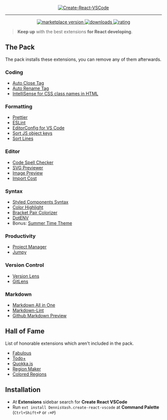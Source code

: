<p align="center">
  <a href="https://marketplace.visualstudio.com/items?itemName=DennisVash.create-react-vscode">
    <img alt="Create-React-VSCode" src="https://i.imgur.com/l23Mjzk.png">
  </a>
</p>

---

<p align="center">
  <!-- marketplace version -->
  <a href="https://marketplace.visualstudio.com/items?itemName=DennisVash.create-react-vscode">
    <img alt="marketplace version" src="https://img.shields.io/vscode-marketplace/v/DennisVash.create-react-vscode.svg?maxAge=3600&style=for-the-badge&labelColor=1C1E26&color=F699D9">
  </a>
  <!-- downloads -->
  <a href="https://marketplace.visualstudio.com/items?itemName=DennisVash.create-react-vscode">
    <img alt="downloads" src="https://img.shields.io/visual-studio-marketplace/d/DennisVash.create-react-vscode.svg?maxAge=3600&style=for-the-badge&labelColor=1C1E26&color=A8F79A">
  </a>
  <!-- rating -->
  <a href="https://marketplace.visualstudio.com/items?itemName=DennisVash.create-react-vscode">
    <img alt="rating" src="https://img.shields.io/visual-studio-marketplace/stars/DennisVash.create-react-vscode.svg?maxAge=86400&style=for-the-badge&labelColor=1C1E26&color=AEE9F5">
  </a>
</p>

> **Keep up** with the best extensions **for React developing**.

## The Pack

The pack installs these extensions, you can remove any of them afterwards.

### Coding

- [Auto Close Tag](https://marketplace.visualstudio.com/items?itemName=formulahendry.auto-close-tag)
- [Auto Rename Tag](https://marketplace.visualstudio.com/items?itemName=formulahendry.auto-rename-tag)
- [IntelliSense for CSS class names in HTML](https://marketplace.visualstudio.com/items?itemName=Zignd.html-css-class-completion)

### Formatting

- [Prettier](https://marketplace.visualstudio.com/items?itemName=esbenp.prettier-vscode)
- [ESLint](https://marketplace.visualstudio.com/items?itemName=dbaeumer.vscode-eslint)
- [EditorConfig for VS Code](https://marketplace.visualstudio.com/items?itemName=EditorConfig.EditorConfig)
- [Sort JS object keys](https://marketplace.visualstudio.com/items?itemName=zengxingxin.sort-js-object-keys)
- [Sort Lines](https://marketplace.visualstudio.com/items?itemName=Tyriar.sort-lines)

### Editor

- [Code Spell Checker](https://marketplace.visualstudio.com/items?itemName=streetsidesoftware.code-spell-checker)
- [SVG Previewer](https://marketplace.visualstudio.com/items?itemName=vitaliymaz.vscode-svg-previewer)
- [Image Preview](https://marketplace.visualstudio.com/items?itemName=kisstkondoros.vscode-gutter-preview)
- [Import Cost](https://marketplace.visualstudio.com/items?itemName=wix.vscode-import-cost)

### Syntax

- [Styled Components Syntax](https://marketplace.visualstudio.com/items?itemName=jpoissonnier.vscode-styled-components)
- [Color Highlight](https://marketplace.visualstudio.com/items?itemName=naumovs.color-highlight)
- [Bracket Pair Colorizer](https://marketplace.visualstudio.com/items?itemName=CoenraadS.bracket-pair-colorizer)
- [DotENV](https://marketplace.visualstudio.com/items?itemName=mikestead.dotenv)
- Bonus: [Summer Time Theme](https://marketplace.visualstudio.com/items?itemName=DennisVash.summer-time)

### Productivity

- [Project Manager](https://marketplace.visualstudio.com/items?itemName=alefragnani.project-manager)
- [Jumpy](https://marketplace.visualstudio.com/items?itemName=wmaurer.vscode-jumpy)

### Version Control

- [Version Lens](https://marketplace.visualstudio.com/items?itemName=pflannery.vscode-versionlens)
- [GitLens](https://marketplace.visualstudio.com/items?itemName=eamodio.gitlens)

### Markdown

- [Markdown All in One](https://marketplace.visualstudio.com/items?itemName=yzhang.markdown-all-in-one)
- [Markdown-Lint](https://marketplace.visualstudio.com/items?itemName=DavidAnson.vscode-markdownlint)
- [Github Markdown Preview](https://marketplace.visualstudio.com/items?itemName=bierner.github-markdown-preview)

## Hall of Fame

List of honorable extensions which aren't included in the pack.

- [Fabulous](https://marketplace.visualstudio.com/items?itemName=Raathigeshan.fabulous)
- [Todo+](https://marketplace.visualstudio.com/items?itemName=fabiospampinato.vscode-todo-plus)
- [Quokka.js](https://marketplace.visualstudio.com/items?itemName=WallabyJs.quokka-vscode)
- [Region Maker](https://marketplace.visualstudio.com/items?itemName=txava.region-marker)
- [Colored Regions](https://marketplace.visualstudio.com/items?itemName=mihelcic.colored-regions)

## Installation

- At **Extensions** sidebar search for **Create React VSCode**
- Run `ext install DennisVash.create-react-vscode` at **Command Palette** (`Ctrl+Shift+P` or `⇧⌘P`)
